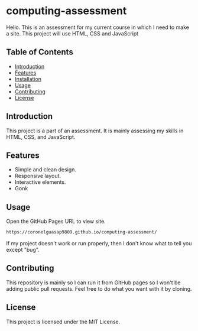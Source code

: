 # computing-assessment

Hello. This is an assessment for my current course in which I need to make a site. This project will use HTML, CSS and JavaScript

## Table of Contents
- [Introduction](#introduction)
- [Features](#features)
- [Installation](#installation)
- [Usage](#usage)
- [Contributing](#contributing)
- [License](#license)

## Introduction
This project is a part of an assessment. It is mainly assessing my skills in HTML, CSS, and JavaScript.

## Features
- Simple and clean design.
- Responsive layout.
- Interactive elements.
- Gonk

## Usage
Open the GitHub Pages URL to view site. 

```sh
https://coronelguasap9809.github.io/computing-assessment/
```

If my project doesn't work or run properly, then I don't know what to tell you except "bug".

## Contributing
This repository is mainly so I can run it from GitHub pages so I won't be adding public pull requests. Feel free to do what you want with it by cloning.

## License
This project is licensed under the MIT License.

